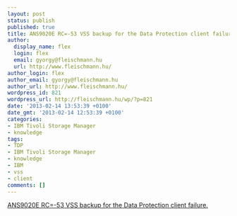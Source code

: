 ```yaml
---
layout: post
status: publish
published: true
title: ANS9020E RC=-53 VSS backup for the Data Protection client failure.
author:
  display_name: flex
  login: flex
  email: gyorgy@fleischmann.hu
  url: http://www.fleischmann.hu/
author_login: flex
author_email: gyorgy@fleischmann.hu
author_url: http://www.fleischmann.hu/
wordpress_id: 821
wordpress_url: http://fleischmann.hu/wp/?p=821
date: '2013-02-14 13:53:39 +0100'
date_gmt: '2013-02-14 12:53:39 +0100'
categories:
- IBM Tivoli Storage Manager
- knowledge
tags:
- TDP
- IBM Tivoli Storage Manager
- knowledge
- IBM
- vss
- client
comments: []
---
```

<p><a href="http://www-01.ibm.com/support/docview.wss?uid=swg21570334">ANS9020E RC=-53 VSS backup for the Data Protection client failure.</a></p>
